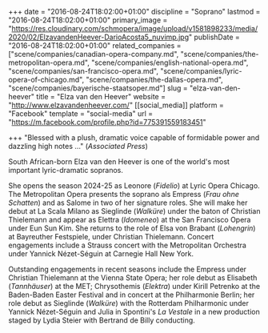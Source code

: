 +++
date = "2016-08-24T18:02:00+01:00"
discipline = "Soprano"
lastmod = "2016-08-24T18:02:00+01:00"
primary_image = "https://res.cloudinary.com/schmopera/image/upload/v1581898233/media/2020/02/ElzavandenHeever-DarioAcosta5_nuvimp.jpg"
publishDate = "2016-08-24T18:02:00+01:00"
related_companies = ["scene/companies/canadian-opera-company.md", "scene/companies/the-metropolitan-opera.md", "scene/companies/english-national-opera.md", "scene/companies/san-francisco-opera.md", "scene/companies/lyric-opera-of-chicago.md", "scene/companies/the-dallas-opera.md", "scene/companies/bayerische-staatsoper.md"]
slug = "elza-van-den-heever"
title = "Elza van den Heever"
website = "http://www.elzavandenheever.com/"
[[social_media]]
platform = "Facebook"
template = "social-media"
url = "https://m.facebook.com/profile.php?id=775391559183451"

+++
"Blessed with a plush, dramatic voice capable of formidable power and dazzling high notes …" (_Associated Press_)

South African-born Elza van den Heever is one of the world's most important lyric-dramatic sopranos.

She opens the season 2024-25 as Leonore (_Fidelio_) at Lyric Opera Chicago. The Metropolitan Opera presents the soprano als Empress (_Frau ohne Schatten_) and as Salome in two of her signature roles. She will make her debut at La Scala Milano as Sieglinde (_Walküre_) under the baton of Christian Thielemann and appear as Elettra (_Idomeneo_) at the San Francisco Opera under Eun Sun Kim. She returns to the role of Elsa von Brabant (_Lohengrin_) at Bayreuther Festspiele, under Christian Thielemann. Concert engagements include a Strauss concert with the Metropolitan Orchestra under Yannick Nézet-Séguin at Carnegie Hall New York.

Outstanding engagements in recent seasons include the Empress under Christian Thielemann at the Vienna State Opera; her role debut as Elisabeth (_Tannhäuser_) at the MET; Chrysothemis (_Elektra_) under Kirill Petrenko at the Baden-Baden Easter Festival and in concert at the Philharmonie Berlin; her role debut as Sieglinde (_Walküre_) with the Rotterdam Philharmonic under Yannick Nézet-Séguin and Julia in Spontini's _La Vestale_ in a new production staged by Lydia Steier with Bertrand de Billy conducting.